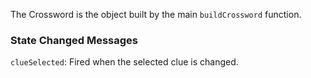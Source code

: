 The Crossword is the object built by the main `buildCrossword` function.

### State Changed Messages

`clueSelected`: Fired when the selected clue is changed.
